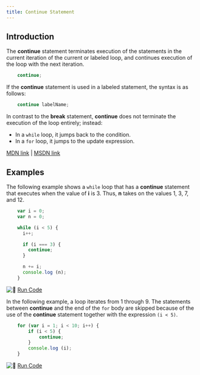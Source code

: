 ```yaml
---
title: Continue Statement
---
```

## Introduction

The **continue** statement terminates execution of the statements in the current iteration of the current or labeled loop, and continues execution of the loop with the next iteration.

```js
    continue;
```

If the **continue** statement is used in a labeled statement, the syntax is as follows:

```js
    continue labelName;
```

In contrast to the **break** statement, **continue** does not terminate the execution of the loop entirely; instead:
- In a `while` loop, it jumps back to the condition.
- In a `for` loop, it jumps to the update expression.

<a href='https://developer.mozilla.org/en-US/docs/Web/JavaScript/Reference/Statements/continue' target='_blank' rel='nofollow'>MDN link</a> | <a href='https://msdn.microsoft.com/en-us/library/8de3fkc8.aspx' target='_blank' rel='nofollow'>MSDN link</a>

## Examples

The following example shows a `while` loop that has a **continue** statement that executes when the value of **i** is 3\. Thus, **n** takes on the values 1, 3, 7, and 12.

```js
    var i = 0;
    var n = 0;

    while (i < 5) {
      i++;

      if (i === 3) {
        continue;
      }

      n += i;
      console.log (n);
    }
```

![:rocket:](//forum.freecodecamp.com/images/emoji/emoji_one/rocket.png?v=2 ":rocket:") <a href='https://repl.it/C7hx/0' target='_blank' rel='nofollow'>Run Code</a>

In the following example, a loop iterates from 1 through 9\. The statements between **continue** and the end of the `for` body are skipped because of the use of the **continue** statement together with the expression `(i < 5)`.

```js
    for (var i = 1; i < 10; i++) {
        if (i < 5) {
            continue;
        }
        console.log (i);
    }
```

![:rocket:](//forum.freecodecamp.com/images/emoji/emoji_one/rocket.png?v=2 ":rocket:") <a href='https://repl.it/C7hs/0' target='_blank' rel='nofollow'>Run Code</a>
